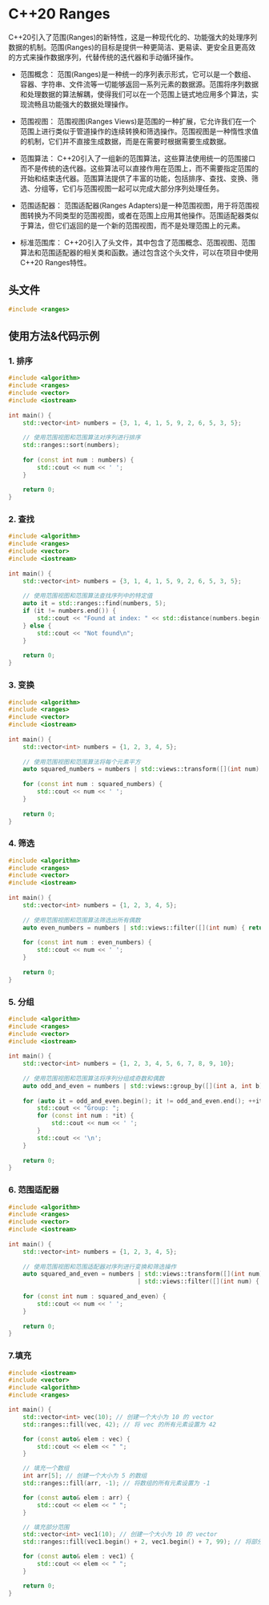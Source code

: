 # C++20 Ranges
C++20引入了范围(Ranges)的新特性，这是一种现代化的、功能强大的处理序列数据的机制。范围(Ranges)的目标是提供一种更简洁、更易读、更安全且更高效的方式来操作数据序列，代替传统的迭代器和手动循环操作。

- 范围概念： 范围(Ranges)是一种统一的序列表示形式，它可以是一个数组、容器、字符串、文件流等一切能够返回一系列元素的数据源。范围将序列数据和处理数据的算法解耦，使得我们可以在一个范围上链式地应用多个算法，实现流畅且功能强大的数据处理操作。
  
- 范围视图： 范围视图(Ranges Views)是范围的一种扩展，它允许我们在一个范围上进行类似于管道操作的连续转换和筛选操作。范围视图是一种惰性求值的机制，它们并不直接生成数据，而是在需要时根据需要生成数据。
  
- 范围算法： C++20引入了一组新的范围算法，这些算法使用统一的范围接口而不是传统的迭代器。这些算法可以直接作用在范围上，而不需要指定范围的开始和结束迭代器。范围算法提供了丰富的功能，包括排序、查找、变换、筛选、分组等，它们与范围视图一起可以完成大部分序列处理任务。
  
- 范围适配器： 范围适配器(Ranges Adapters)是一种范围视图，用于将范围视图转换为不同类型的范围视图，或者在范围上应用其他操作。范围适配器类似于算法，但它们返回的是一个新的范围视图，而不是处理范围上的元素。
  
- 标准范围库： C++20引入了<ranges>头文件，其中包含了范围概念、范围视图、范围算法和范围适配器的相关类和函数。通过包含这个头文件，可以在项目中使用C++20 Ranges特性。

## 头文件
```cpp
#include <ranges>
```

## 使用方法&代码示例

### 1. 排序
```cpp
#include <algorithm>
#include <ranges>
#include <vector>
#include <iostream>
 
int main() {
    std::vector<int> numbers = {3, 1, 4, 1, 5, 9, 2, 6, 5, 3, 5};
 
    // 使用范围视图和范围算法对序列进行排序
    std::ranges::sort(numbers);
 
    for (const int num : numbers) {
        std::cout << num << ' ';
    }
 
    return 0;
}
```

### 2. 查找
```cpp
#include <algorithm>
#include <ranges>
#include <vector>
#include <iostream>
 
int main() {
    std::vector<int> numbers = {3, 1, 4, 1, 5, 9, 2, 6, 5, 3, 5};
 
    // 使用范围视图和范围算法查找序列中的特定值
    auto it = std::ranges::find(numbers, 5);
    if (it != numbers.end()) {
        std::cout << "Found at index: " << std::distance(numbers.begin(), it) << '\n';
    } else {
        std::cout << "Not found\n";
    }
 
    return 0;
}
```

### 3. 变换
```cpp
#include <algorithm>
#include <ranges>
#include <vector>
#include <iostream>
 
int main() {
    std::vector<int> numbers = {1, 2, 3, 4, 5};
 
    // 使用范围视图和范围算法将每个元素平方
    auto squared_numbers = numbers | std::views::transform([](int num) { return num * num; });
 
    for (const int num : squared_numbers) {
        std::cout << num << ' ';
    }
 
    return 0;
}
```

### 4. 筛选
```cpp
#include <algorithm>
#include <ranges>
#include <vector>
#include <iostream>
 
int main() {
    std::vector<int> numbers = {1, 2, 3, 4, 5};
 
    // 使用范围视图和范围算法筛选出所有偶数
    auto even_numbers = numbers | std::views::filter([](int num) { return num % 2 == 0; });
 
    for (const int num : even_numbers) {
        std::cout << num << ' ';
    }
 
    return 0;
}
```

### 5. 分组
```cpp
#include <algorithm>
#include <ranges>
#include <vector>
#include <iostream>
 
int main() {
    std::vector<int> numbers = {1, 2, 3, 4, 5, 6, 7, 8, 9, 10};
 
    // 使用范围视图和范围算法将序列分组成奇数和偶数
    auto odd_and_even = numbers | std::views::group_by([](int a, int b) { return (a % 2) == (b % 2); });
 
    for (auto it = odd_and_even.begin(); it != odd_and_even.end(); ++it) {
        std::cout << "Group: ";
        for (const int num : *it) {
            std::cout << num << ' ';
        }
        std::cout << '\n';
    }
 
    return 0;
}
```

### 6. 范围适配器
```cpp
#include <algorithm>
#include <ranges>
#include <vector>
#include <iostream>
 
int main() {
    std::vector<int> numbers = {1, 2, 3, 4, 5};
 
    // 使用范围视图和范围适配器对序列进行变换和筛选操作
    auto squared_and_even = numbers | std::views::transform([](int num) { return num * num; })
                                    | std::views::filter([](int num) { return num % 2 == 0; });
 
    for (const int num : squared_and_even) {
        std::cout << num << ' ';
    }
 
    return 0;
}
```

### 7.填充
```cpp
#include <iostream>
#include <vector>
#include <algorithm>
#include <ranges>

int main() {
    std::vector<int> vec(10); // 创建一个大小为 10 的 vector
    std::ranges::fill(vec, 42); // 将 vec 的所有元素设置为 42

    for (const auto& elem : vec) {
        std::cout << elem << " ";
    }

    // 填充一个数组
    int arr[5]; // 创建一个大小为 5 的数组
    std::ranges::fill(arr, -1); // 将数组的所有元素设置为 -1

    for (const auto& elem : arr) {
        std::cout << elem << " ";
    }

    // 填充部分范围
    std::vector<int> vec1(10); // 创建一个大小为 10 的 vector
    std::ranges::fill(vec1.begin() + 2, vec1.begin() + 7, 99); // 将部分元素设置为 99

    for (const auto& elem : vec1) {
        std::cout << elem << " ";
    }

    return 0;
}
```
